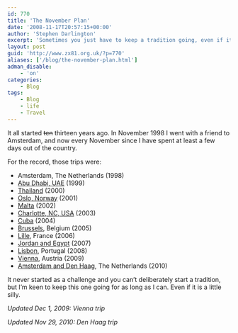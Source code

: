 ```yaml
---
id: 770
title: 'The November Plan'
date: '2008-11-17T20:57:15+00:00'
author: 'Stephen Darlington'
excerpt: 'Sometimes you just have to keep a tradition going, even if it makes absolutely no sense whatsoever.'
layout: post
guid: 'http://www.zx81.org.uk/?p=770'
aliases: ['/blog/the-november-plan.html']
adman_disable:
    - 'on'
categories:
    - Blog
tags:
    - Blog
    - life
    - Travel
---
```


It all started <del datetime="2010-11-29T20:13:14+00:00">ten</del> thirteen years ago. In November 1998 I went with a friend to Amsterdam, and now every November since I have spent at least a few days out of the country.

For the record, those trips were:

- Amsterdam, The Netherlands (1998)
- [Abu Dhabi, UAE](http://www.zx81.org.uk/travel/uae.html) (1999)
- [Thailand](http://www.zx81.org.uk/travel/thailand.html) (2000)
- [Oslo, Norway](http://www.zx81.org.uk/travel/norway.html) (2001)
- [Malta](http://www.zx81.org.uk/travel/misc2003.html) (2002)
- [Charlotte, NC, USA](http://www.zx81.org.uk/travel/misc2003.html) (2003)
- [Cuba](http://www.zx81.org.uk/travel/cuba.html) (2004)
- [Brussels](http://www.zx81.org.uk/travel/belgium-2005.html), Belgium (2005)
- [Lille](http://www.zx81.org.uk/travel/lille-2006.html), France (2006)
- [Jordan and Egypt](http://www.zx81.org.uk/travel/jordan-and-egypt.html) (2007)
- [Lisbon](http://www.zx81.org.uk/travel/lisbon-portugal.html), Portugal (2008)
- [Vienna](http://www.zx81.org.uk/travel/vienna-austria.html), Austria (2009)
- [Amsterdam and Den Haag](http://www.zx81.org.uk/travel/the-netherlands.html), The Netherlands (2010)

It never started as a challenge and you can’t deliberately start a tradition, but I’m keen to keep this one going for as long as I can. Even if it is a little silly.

*Updated Dec 1, 2009: Vienna trip*

*Updated Nov 29, 2010: Den Haag trip*